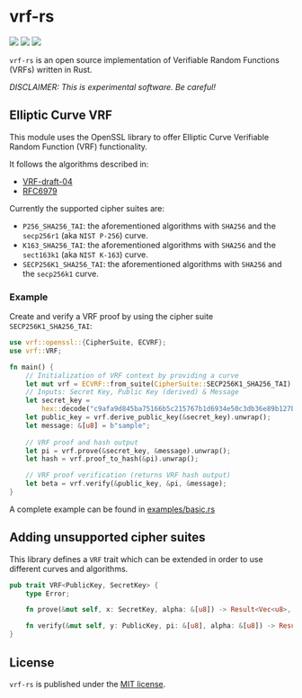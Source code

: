# vrf-rs
[![](https://img.shields.io/crates/v/vrf.svg)](https://crates.io/crates/vrf) [![](https://docs.rs/vrf/badge.svg)](https://docs.rs/vrf) [![](https://travis-ci.com/witnet/vrf-rs.svg?branch=master)](https://travis-ci.com/witnet/vrf-rs)

`vrf-rs` is an open source implementation of Verifiable Random Functions (VRFs) written in Rust.

_DISCLAIMER: This is experimental software. Be careful!_

## Elliptic Curve VRF

This module uses the OpenSSL library to offer Elliptic Curve Verifiable Random Function (VRF) functionality.

It follows the algorithms described in:

* [VRF-draft-04](https://tools.ietf.org/pdf/draft-irtf-cfrg-vrf-04)
* [RFC6979](https://tools.ietf.org/html/rfc6979)

Currently the supported cipher suites are:

* `P256_SHA256_TAI`: the aforementioned algorithms with `SHA256` and the `secp256r1` (aka `NIST P-256`) curve.
* `K163_SHA256_TAI`: the aforementioned algorithms with `SHA256` and the `sect163k1` (aka `NIST K-163`) curve.
* `SECP256K1_SHA256_TAI`: the aforementioned algorithms with `SHA256` and the `secp256k1` curve.

### Example

Create and verify a VRF proof by using the cipher suite `SECP256K1_SHA256_TAI`:

```rust
use vrf::openssl::{CipherSuite, ECVRF};
use vrf::VRF;

fn main() {
    // Initialization of VRF context by providing a curve
    let mut vrf = ECVRF::from_suite(CipherSuite::SECP256K1_SHA256_TAI).unwrap();
    // Inputs: Secret Key, Public Key (derived) & Message
    let secret_key =
        hex::decode("c9afa9d845ba75166b5c215767b1d6934e50c3db36e89b127b8a622b120f6721").unwrap();
    let public_key = vrf.derive_public_key(&secret_key).unwrap();
    let message: &[u8] = b"sample";
    
    // VRF proof and hash output
    let pi = vrf.prove(&secret_key, &message).unwrap();
    let hash = vrf.proof_to_hash(&pi).unwrap();

    // VRF proof verification (returns VRF hash output)
    let beta = vrf.verify(&public_key, &pi, &message);
}
```

A complete example can be found in [examples/basic.rs](https://github.com/witnet/vrf-rs/blob/master/examples/basic.rs)

## Adding unsupported cipher suites

This library defines a `VRF` trait which can be extended in order to use different curves and algorithms.

```rust
pub trait VRF<PublicKey, SecretKey> {
    type Error;

    fn prove(&mut self, x: SecretKey, alpha: &[u8]) -> Result<Vec<u8>, Self::Error>;

    fn verify(&mut self, y: PublicKey, pi: &[u8], alpha: &[u8]) -> Result<Vec<u8>, Self::Error>;
}
```

## License

`vrf-rs` is published under the [MIT license][license].

[license]: https://github.com/witnet/vrf-rs/blob/master/LICENSE